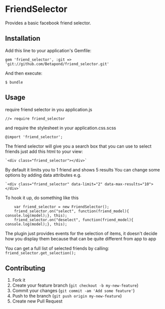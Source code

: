 # FriendSelector

Provides a basic facebook friend selector.

## Installation

Add this line to your application's Gemfile:

    gem 'friend_selector', :git => 'git://github.com/Betapond/friend_selector.git'

And then execute:

    $ bundle

## Usage

  require friend selector in you application.js

  `//= require friend_selector`

  and require the stylesheet in your application.css.scss

  `@import 'friend_selector';`

  The friend selector will give you a search box that you can use to select friends
  just add this html to your view:

    `<div class="friend_selector"></div>`

  By default it limits you to 1 friend and shows 5 results
  You can change some options by adding data attributes e.g.

    `<div class="friend_selector" data-limit="2" data-max-results="10"></div>`

  To hook it up, do something like this

```
    var friend_selector = new FriendSelector();
    friend_selector.on("select", function(friend_model){ console.log(model);}, this);
    friend_selector.on("deselect", function(friend_model){ console.log(model);}, this);
```

  The plugin just provides events for the selection of items,
  it doesn't decide how you display them because that can be quite different from app to app

  You can get a full list of selected friends by calling:
    `friend_selector.get_selection();`

## Contributing

1. Fork it
2. Create your feature branch (`git checkout -b my-new-feature`)
3. Commit your changes (`git commit -am 'Add some feature'`)
4. Push to the branch (`git push origin my-new-feature`)
5. Create new Pull Request
